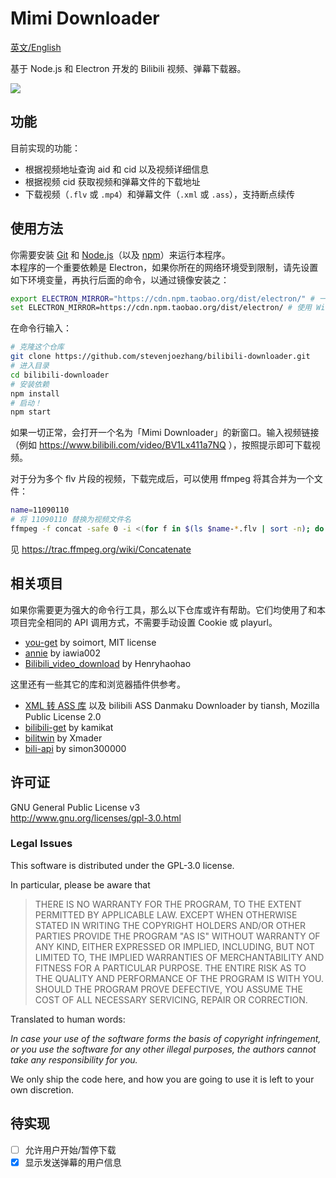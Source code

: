 # Mimi Downloader

[英文/English](README.EN.md)

基于 Node.js 和 Electron 开发的 Bilibili 视频、弹幕下载器。

![](screenshot.png)

## 功能

目前实现的功能：

- 根据视频地址查询 aid 和 cid 以及视频详细信息
- 根据视频 cid 获取视频和弹幕文件的下载地址
- 下载视频（`.flv` 或 `.mp4`）和弹幕文件（`.xml` 或 `.ass`），支持断点续传

## 使用方法

你需要安装 [Git](https://git-scm.com) 和 [Node.js](https://nodejs.org/en/download)（以及 [npm](http://npmjs.com)）来运行本程序。  
本程序的一个重要依赖是 Electron，如果你所在的网络环境受到限制，请先设置如下环境变量，再执行后面的命令，以通过镜像安装之：
```bash
export ELECTRON_MIRROR="https://cdn.npm.taobao.org/dist/electron/" # 一般的 *NIX 命令行
set ELECTRON_MIRROR=https://cdn.npm.taobao.org/dist/electron/ # 使用 Windows CMD 命令行
```

在命令行输入：
```bash
# 克隆这个仓库
git clone https://github.com/stevenjoezhang/bilibili-downloader.git
# 进入目录
cd bilibili-downloader
# 安装依赖
npm install
# 启动！
npm start
```
如果一切正常，会打开一个名为「Mimi Downloader」的新窗口。输入视频链接（例如 https://www.bilibili.com/video/BV1Lx411a7NQ ），按照提示即可下载视频。

对于分为多个 flv 片段的视频，下载完成后，可以使用 ffmpeg 将其合并为一个文件：
```bash
name=11090110
# 将 11090110 替换为视频文件名
ffmpeg -f concat -safe 0 -i <(for f in $(ls $name-*.flv | sort -n); do echo "file '$PWD/$f'"; done) -c copy $name.flv
```
见 https://trac.ffmpeg.org/wiki/Concatenate

## 相关项目

如果你需要更为强大的命令行工具，那么以下仓库或许有帮助。它们均使用了和本项目完全相同的 API 调用方式，不需要手动设置 Cookie 或 playurl。

- [you-get](https://github.com/soimort/you-get) by soimort, MIT license
- [annie](https://github.com/iawia002/annie) by iawia002
- [Bilibili_video_download](https://github.com/Henryhaohao/Bilibili_video_download) by Henryhaohao

这里还有一些其它的库和浏览器插件供参考。

- [XML 转 ASS 库](https://github.com/tiansh/us-danmaku) 以及 bilibili ASS Danmaku Downloader by tiansh, Mozilla Public License 2.0
- [bilibili-get](https://github.com/kamikat/bilibili-get) by kamikat
- [bilitwin](https://github.com/Xmader/bilitwin) by Xmader
- [bili-api](https://github.com/simon300000/bili-api) by simon300000

## 许可证

GNU General Public License v3  
http://www.gnu.org/licenses/gpl-3.0.html

### Legal Issues

This software is distributed under the GPL-3.0 license.

In particular, please be aware that

> THERE IS NO WARRANTY FOR THE PROGRAM, TO THE EXTENT PERMITTED BY APPLICABLE LAW.  EXCEPT WHEN OTHERWISE STATED IN WRITING THE COPYRIGHT HOLDERS AND/OR OTHER PARTIES PROVIDE THE PROGRAM "AS IS" WITHOUT WARRANTY OF ANY KIND, EITHER EXPRESSED OR IMPLIED, INCLUDING, BUT NOT LIMITED TO, THE IMPLIED WARRANTIES OF MERCHANTABILITY AND FITNESS FOR A PARTICULAR PURPOSE.  THE ENTIRE RISK AS TO THE QUALITY AND PERFORMANCE OF THE PROGRAM IS WITH YOU.  SHOULD THE PROGRAM PROVE DEFECTIVE, YOU ASSUME THE COST OF ALL NECESSARY SERVICING, REPAIR OR CORRECTION.

Translated to human words:

*In case your use of the software forms the basis of copyright infringement, or you use the software for any other illegal purposes, the authors cannot take any responsibility for you.*

We only ship the code here, and how you are going to use it is left to your own discretion.

## 待实现

- [ ] 允许用户开始/暂停下载
- [x] 显示发送弹幕的用户信息
